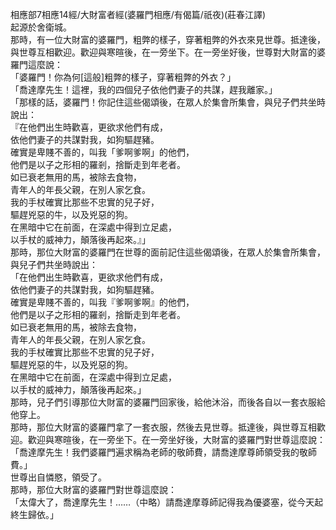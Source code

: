 相應部7相應14經/大財富者經(婆羅門相應/有偈篇/祇夜)(莊春江譯)  
起源於舍衛城。  
那時，有一位大財富的婆羅門，粗弊的樣子，穿著粗弊的外衣來見世尊。抵達後，與世尊互相歡迎。歡迎與寒暄後，在一旁坐下。在一旁坐好後，世尊對大財富的婆羅門這麼說：  
「婆羅門！你為何[這般]粗弊的樣子，穿著粗弊的外衣？」  
「喬達摩先生！這裡，我的四個兒子依他們妻子的共謀，趕我離家。」  
「那樣的話，婆羅門！你記住這些偈頌後，在眾人於集會所集會，與兒子們共坐時說出：  
『在他們出生時歡喜，更欲求他們有成，  
依他們妻子的共謀對我，如狗驅趕豬。  
確實是卑賤不善的，叫我「爹啊爹啊」的他們，  
他們是以子之形相的羅剎，捨斷走到年老者。  
如已衰老無用的馬，被除去食物，  
青年人的年長父親，在別人家乞食。  
我的手杖確實比那些不忠實的兒子好，  
驅趕兇惡的牛，以及兇惡的狗。  
在黑暗中它在前面，在深處中得到立足處，  
以手杖的威神力，顛落後再起來。』」  
那時，那位大財富的婆羅門在世尊的面前記住這些偈頌後，在眾人於集會所集會，與兒子們共坐時說出：  
「在他們出生時歡喜，更欲求他們有成，  
依他們妻子的共謀對我，如狗驅趕豬。  
確實是卑賤不善的，叫我『爹啊爹啊』的他們，  
他們是以子之形相的羅剎，捨斷走到年老者。  
如已衰老無用的馬，被除去食物，  
青年人的年長父親，在別人家乞食。  
我的手杖確實比那些不忠實的兒子好，  
驅趕兇惡的牛，以及兇惡的狗。  
在黑暗中它在前面，在深處中得到立足處，  
以手杖的威神力，顛落後再起來。」  
那時，兒子們引導那位大財富的婆羅門回家後，給他沐浴，而後各自以一套衣服給他穿上。  
那時，那位大財富的婆羅門拿了一套衣服，然後去見世尊。抵達後，與世尊互相歡迎。歡迎與寒暄後，在一旁坐下。在一旁坐好後，大財富的婆羅門對世尊這麼說：  
「喬達摩先生！我們婆羅門遍求稱為老師的敬師費，請喬達摩尊師領受我的敬師費。」  
世尊出自憐愍，領受了。  
那時，那位大財富的婆羅門對世尊這麼說：  
「太偉大了，喬達摩先生！……（中略）請喬達摩尊師記得我為優婆塞，從今天起終生歸依。」  
  
  
